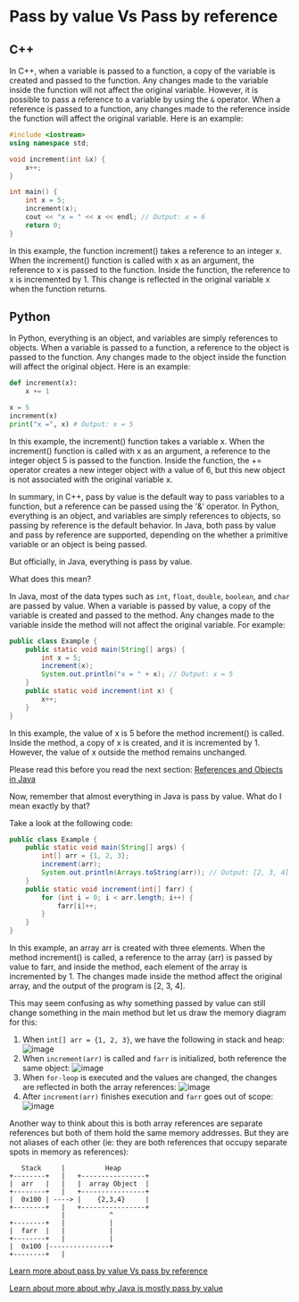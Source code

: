 # Pass by value Vs Pass by reference

## C++
In C++, when a variable is passed to a function, a copy of the variable is created and passed to the function. Any changes made to the variable inside the function will not affect the original variable. However, it is possible to pass a reference to a variable by using the `&` operator. When a reference is passed to a function, any changes made to the reference inside the function will affect the original variable. Here is an example:

```c++
#include <iostream>
using namespace std;

void increment(int &x) {
    x++;
}

int main() {
    int x = 5;
    increment(x);
    cout << "x = " << x << endl; // Output: x = 6
    return 0;
}
```
In this example, the function increment() takes a reference to an integer x. When the increment() function is called with x as an argument, the reference to x is passed to the function. Inside the function, the reference to x is incremented by 1. This change is reflected in the original variable x when the function returns.

## Python
In Python, everything is an object, and variables are simply references to objects. When a variable is passed to a function, a reference to the object is passed to the function. Any changes made to the object inside the function will affect the original object. Here is an example:

```py
def increment(x):
    x += 1

x = 5
increment(x)
print("x =", x) # Output: x = 5
```
In this example, the increment() function takes a variable x. When the increment() function is called with x as an argument, a reference to the integer object 5 is passed to the function. Inside the function, the += operator creates a new integer object with a value of 6, but this new object is not associated with the original variable x.

In summary, in C++, pass by value is the default way to pass variables to a function, but a reference can be passed using the '&' operator. In Python, everything is an object, and variables are simply references to objects, so passing by reference is the default behavior. In Java, both pass by value and pass by reference are supported, depending on the whether a primitive variable or an object is being passed.

But officially, in Java, everything is pass by value.

What does this mean?

In Java, most of the data types such as `int`, `float`, `double`, `boolean`, and `char` are passed by value. When a variable is passed by value, a copy of the variable is created and passed to the method. Any changes made to the variable inside the method will not affect the original variable. For example:

```java
public class Example {
    public static void main(String[] args) {
        int x = 5;
        increment(x);
        System.out.println("x = " + x); // Output: x = 5
    }
    public static void increment(int x) {
        x++;
    }
}
```
In this example, the value of x is 5 before the method increment() is called. Inside the method, a copy of x is created, and it is incremented by 1. However, the value of x outside the method remains unchanged.

Please read this before you read the next section: [References and Objects in Java](RefAndObj.md)

Now, remember that almost everything in Java is pass by value. What do I mean exactly by that?

Take a look at the following code:

```java
public class Example {
    public static void main(String[] args) {
        int[] arr = {1, 2, 3};
        increment(arr);
        System.out.println(Arrays.toString(arr)); // Output: [2, 3, 4]
    }
    public static void increment(int[] farr) {
        for (int i = 0; i < arr.length; i++) {
            farr[i]++;
        }
    }
}
```
In this example, an array arr is created with three elements. When the method increment() is called, a reference to the array (arr) is passed by value to farr, and inside the method, each element of the array is incremented by 1. The changes made inside the method affect the original array, and the output of the program is [2, 3, 4].

This may seem confusing as why something passed by value can still change something in the main method but let us draw the memory diagram for this:
1. When `int[] arr = {1, 2, 3}`, we have the following in stack and heap:
![image](https://user-images.githubusercontent.com/45400093/230513465-2a4013c7-7ab5-40c8-b638-1741905cee14.png)
2. When `increment(arr)` is called and `farr` is initialized, both reference the same object:
![image](https://user-images.githubusercontent.com/45400093/230513856-39c786d1-2fd7-439a-bf52-917e09bac635.png)
3. When `for-loop` is executed and the values are changed, the changes are reflected in both the array references:
![image](https://user-images.githubusercontent.com/45400093/230513417-dbd83ac9-c3b1-427d-ad58-43061a514e91.png)
4. After `increment(arr)` finishes execution and `farr` goes out of scope:
![image](https://user-images.githubusercontent.com/45400093/230513523-8ac5fdce-b442-4886-8432-dee480a28d39.png)

Another way to think about this is both array references are separate references but both of them hold the same memory addresses. But they are not aliases of each other (ie: they are both references that occupy separate spots in memory as references):

```
   Stack     |          Heap
+--------+   |   +----------------+
|  arr   |   |   |  array Object  |
+--------+   |   +----------------+
|  0x100 | ----> |    {2,3,4}     |
+--------+   |   +----------------+
             |           ^
+--------+   |           |
|  farr  |   |           |
+--------+   |           |
|  0x100 |---------------+
+--------+   |
```

[Learn more about pass by value Vs pass by reference](https://stackoverflow.com/questions/373419/whats-the-difference-between-passing-by-reference-vs-passing-by-value/430958#430958)

[Learn about more about why Java is mostly pass by value](https://stackoverflow.com/questions/40480/is-java-pass-by-reference-or-pass-by-value)
